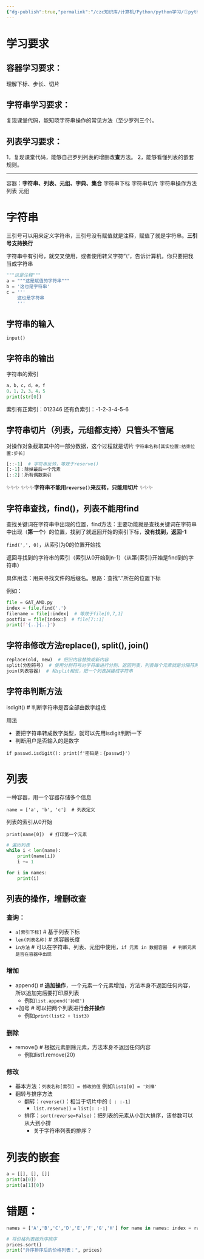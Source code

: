 ```yaml
---
{"dg-publish":true,"permalink":"/czc知识库/计算机/Python/python学习/①python基础/104-字符串和列表（数据容器）/","dgPassFrontmatter":true,"created":"2024-10-17T10:47:26.603+08:00","updated":"2024-12-08T12:39:45.263+08:00"}
---
```



# 学习要求
## 容器学习要求：
理解下标、步长、切片
## 字符串学习要求：
复现课堂代码，能知晓字符串操作的常见方法（至少罗列三个)。
## 列表学习要求：
1，复现课堂代码，能够自己罗列列表的增删改**查**方法。
2，能够看懂列表的嵌套规则。

---

容器：**字符串、列表、元组、字典、集合**
字符串下标
字符串切片
字符串操作方法
列表
元组

# 字符串

三引号可以用来定义字符串，三引号没有赋值就是注释，赋值了就是字符串。**三引号支持换行**

字符串中有引号，就交叉使用，或者使用转义字符”\\“，告诉计算机，你只要把我当成字符串
```python
"""这是注释"""
a = """这是赋值的字符串"""
b = '这也是字符串'
c = '''
	这也是字符串
	'''
```

## 字符串的输入

`input()`

## 字符串的输出
字符串的索引
```python
a，b，c，d，e，f
0，1，2，3，4，5
print(str[0])
```

索引有正索引：012346
还有负索引：-1-2-3-4-5-6

## 字符串切片（列表，元组都支持）**只管头不管尾**

对操作对象截取其中的一部分数据，这个过程就是切片
`字符串名称[其实位置:结束位置:步长]`

```python
[::-1]  # 字符串反转，等效于reserve()
[:-1]：除掉最后一个元素
[::2]：所有偶数索引
```

✨✨✨
✨✨✨**字符串不能用`reverse()`来反转，只能用切片**
✨✨✨
## 字符串查找，find()，**列表不能用find**
查找关键词在字符串中出现的位置，find方法：主要功能就是查找关键词在字符串中出现（**第一个**）的位置，找到了就返回开始的索引下标，**没有找到，返回-1**

`find(',', 0)`，从索引为0的位置开始找

返回寻找到的字符串的索引（索引从0开始到n-1）（从第{索引}开始是find到的字符串）

具体用法：用来寻找文件的后缀名。思路：查找“.”所在的位置下标

例如：
```python
file = GAT_AMD.py
index = file.find('.')
filename = file[:index]  # 等效于file[0,7,1]
postfix = file[index:]  # file[7::1]
print(f'{..}{..}')
```

## 字符串修改方法replace(), split(), join()


```python
replace(old, new)  # 把旧内容替换成新内容
split(分割符号)  # 使用分割符号对字符串进行分割，返回列表，列表每个元素就是分隔符两边的数据
join(列表容器)  # 和split相反，把一个列表拼接成字符串
```

## 字符串判断方法

isdigit()  # 判断字符串是否全部由数字组成

用法
- 要把字符串转成数字类型，就可以先用isdigit判断一下
- 判断用户是否输入的是数字

`if passwd.isdigit(): print(f'密码是：{passwd}')`

# 列表

一种容器，用一个容器存储多个信息

`name = ['a', 'b', 'c']  # 列表定义`

列表的索引从0开始

`print(name[0])  # 打印第一个元素`

```python
# 遍历列表
while i < len(name):
	print(name[i])
	i += 1

for i in names:
	print(i)
```

## 列表的操作，增删改查

### 查询：
- `a[索引下标]`  # 基于列表下标
- `len(列表名称)`  # 求容器长度
- `in方法`  # 可以在字符串、列表、元组中使用，`if 元素 in 数据容器  # 判断元素是否在容器中出现`

### 增加
- append()  # **追加操作**，一个元素一个元素增加，方法本身不返回任何内容，所以追加完后要打印原列表
	- 例如`list.append('孙权')`
- +加号  # 可以把两个列表进行**合并操作**
	- 例如`print(list2 + list3)`
### 删除
- remove()  # 根据元素删除元素，方法本身不返回任何内容
	- 例如list1.remove(20)

### 修改

- 基本方法：`列表名称[索引] = 修改的值`  例如`list1[0] = '刘禅'`
- 翻转与排序方法
	- 翻转：`reverse()`：相当于切片中的 `[ : :-1]`
		- `list.reserve()` = `list[: :-1]`
	- 排序：`sort(reverse=False)`：把列表的元素从小到大排序，该参数可以从大到小排
		- 关于字符串列表的排序？

# 列表的嵌套

```python
a = [[], [], []]
print(a[0])
print(a[1][0])
```



# 错题：


```python
names = ['A','B','C','D','E','F','G','H'] for name in names: index = random.randint(0,2) offices[index].append(name)
```

```python
# 将价格列表按升序排序 
prices.sort() 
print("升序排序后的价格列表：", prices)
```

